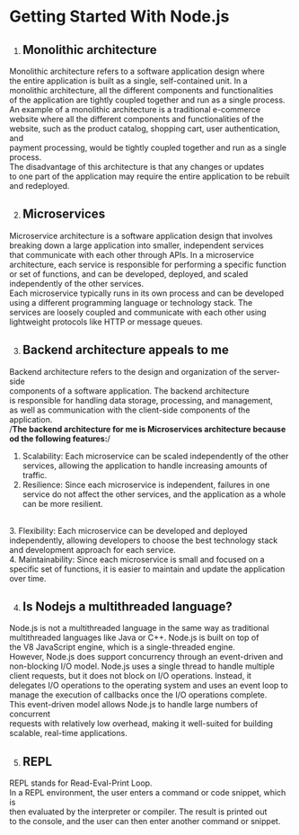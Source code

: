 # Getting Started With Node.js

1.  <h2> Monolithic architecture</h2>
Monolithic architecture refers to a software application design where <br> the entire application is built as a single, self-contained unit. In a <br> monolithic architecture, all the different components and functionalities <br> of the application are tightly coupled together and run as a single process.<br>
An  example of a monolithic architecture is a traditional e-commerce <br> website  where all the different components and functionalities of the <br> website, such as the product catalog, shopping cart, user authentication, and <br> payment processing, would be tightly coupled together and run as a single process.<br>
The disadvantage of this architecture is that any changes or updates <br>to one part of the application may require the entire application to be rebuilt and redeployed.<br>

2.  <h2>Microservices </h2>
Microservice architecture is a software application design that involves <br> breaking down a large application into smaller, independent services <br>that communicate with each other through APIs. In a microservice <br>architecture, each service is responsible for performing a specific function or set of functions, and can be developed, deployed, and scaled <br>independently of the other services.<br>
Each microservice typically runs in its own process and can be developed <br>using a different programming language or technology stack. The <br>services are loosely coupled and communicate with each other using <br>lightweight protocols like HTTP or message queues.<br>

3.  <h2>Backend architecture appeals to me</h2>
Backend architecture refers to the design and organization of the server-side<br> components of a software application. The backend architecture<br> is responsible for handling data storage, processing, and management,<br> as well as communication with the client-side components of the application.<br>
/**The backend architecture for me is Microservices architecture because od the following features:**/
1. Scalability: Each microservice can be scaled independently of the other services, allowing the application to handle increasing amounts of traffic.<br>
3. Resilience: Since each microservice is independent, failures in one service do not affect the other services, and the application as a whole can be more resilient.
<br>
3.  Flexibility: Each microservice can be developed and deployed independently, allowing developers to choose the best technology stack and development approach for each service.
<br>
4.  Maintainability: Since each microservice is small and focused on a specific set of functions, it is easier to maintain and update the application over time. <br>

4.  <h2>Is Nodejs a multithreaded language?</h2>
Node.js is not a multithreaded language in the same way as traditional <br>multithreaded languages like Java or C++. Node.js is built on top of <br>the V8 JavaScript engine, which is a single-threaded engine.<br>
However, Node.js does support concurrency through an event-driven and <br>non-blocking I/O model. Node.js uses a single thread to handle multiple <br>client requests, but it does not block on I/O operations. Instead, it <br>delegates I/O operations to the operating system and uses an event loop to manage the execution of callbacks once the I/O operations complete.
<br>
This event-driven model allows Node.js to handle large numbers of concurrent<br> requests with relatively low overhead, making it well-suited for building<br> scalable, real-time applications.<br>

5.  <h2>REPL</h2>
REPL stands for Read-Eval-Print Loop. <br>
In a REPL environment, the user enters a command or code snippet, which is <br>then evaluated by the interpreter or compiler. The result is printed out<br> to the console, and the user can then enter another command or snippet.<br>